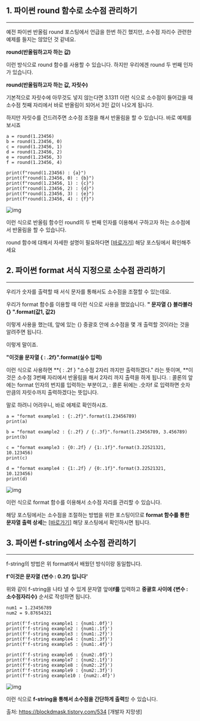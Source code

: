 ## **1. 파이썬 round 함수로 소수점 관리하기**

------

예전 파이썬 반올림 round 포스팅에서 언급을 한번 하긴 했지만, 소수점 자리수 관련한 예제를 들지는 않았던 것 같네요.

**round(반올림하고자 하는 값)**

이런 방식으로 round 함수를 사용할 수 있습니다. 하지만 우리에겐 round 두 번째 인자가 있습니다.

**round(반올림하고자 하는 값, 자릿수)**

기본적으로 자릿수에 아무것도 넣지 않는다면
3.1311 이런 식으로 소수점이 들어갔을 때 소수점 첫째 자리에서 바로 반올림이 되어서 3인 값이 나오게 됩니다.

하지만 자릿수를 건드려주면 소수점 조절을 해서 반올림을 할 수 있습니다. 
바로 예제를 보시죠

```
a = round(1.23456)
b = round(1.23456, 0)
c = round(1.23456, 1)
d = round(1.23456, 2)
e = round(1.23456, 3)
f = round(1.23456, 4)

print(f"round(1.23456) : {a}")
print(f"round(1.23456, 0) : {b}")
print(f"round(1.23456, 1) : {c}")
print(f"round(1.23456, 2) : {d}")
print(f"round(1.23456, 3) : {e}")
print(f"round(1.23456, 4) : {f}")
```



![img](https://blog.kakaocdn.net/dn/buPwqz/btq6na3jiZU/lvxLoAQIKekycwnuvx8kk1/img.png)



이런 식으로 반올림 함수인 round의 두 번째 인자를 이용해서 구하고자 하는 소수점에서 반올림을 할 수 있습니다.

round 함수에 대해서 자세한 설명이 필요하다면 [[바로가기\]](https://blockdmask.tistory.com/418) 해당 포스팅에서 확인해주세요

 

 

## **2. 파이썬 format 서식 지정으로 소수점 관리하기**

------

우리가 숫자를 출력할 때 서식 문자를 통해서도 소수점을 조절할 수 있는데요.

우리가 format 함수를 이용할 때 이런 식으로 사용을 했었습니다.
**" 문자열 {} 블라블라 {} ".format(값1, 값2)**

이렇게 사용을 했는데, 앞에 있는 {} 중괄호 안에 소수점을 몇 개 출력할 것이라는 것을 알려주면 됩니다.

이렇게 말이죠.

**"이것을 문자열 { : .2f}".format(실수 입력)**

이런 식으로 사용하면 **{ : .2f } "소수점 2자리 까지만 출력하겠다." 라는 뜻이며,
**이것은 소수점 3번째 자리에서 반올림을 해서 2자리 까지 출력을 하게 됩니다.
: 콜론의 앞에는 format 인자의 번지를 입력하는 부분이고,
: 콜론 뒤에는 .숫자f 로 입력하면 숫자만큼의 자릿수까지 출력하겠다는 뜻입니다.

말로 하려니 어려우니, 바로 에제로 확인하시죠.

```
a = "format example1 : {:.2f}".format(1.23456789)
print(a)

b = "format example2 : {:.2f} / {:.3f}".format(1.23456789, 3.456789)
print(b)

c = "format example3 : {0:.2f} / {1:.1f}".format(3.22521321, 10.123456)
print(c)

d = "format example4 : {1:.2f} / {0:.1f}".format(3.22521321, 10.123456)
print(d)
```



![img](https://blog.kakaocdn.net/dn/sXsRA/btq6lZgMoG0/okkTM9PrU2GuaXPMqmmJMK/img.png)



이런 식으로 format 함수를 이용해서 소수점 자리를 관리할 수 있습니다.

 

해당 포스팅에서는 소수점을 조절하는 방법을 위한 포스팅이므로
**format 함수를 통한 문자열 출력 상세**는 [[바로가기\]](https://blockdmask.tistory.com/424) 해당 포스팅에서 확인하시면 됩니다.

 

 

## **3. 파이썬 f-string에서 소수점 관리하기** 

------

f-string의 방법은 위 format에서 배웠던 방식이랑 동일합니다.

**f'이것은 문자열 {변수 : 0.2f} 입니다'**

위와 같이 f-string을 나타 낼 수 있게 문자열 앞에**f를** 입력하고 
**중괄호 사이에 {변수 : 소수점자리수}** 순서로 작성하면 됩니다.

```
num1 = 1.23456789
num2 = 9.87654321

print(f'f-string example1 : {num1:.0f}')
print(f'f-string example2 : {num1:.1f}')
print(f'f-string example3 : {num1:.2f}')
print(f'f-string example4 : {num1:.3f}')
print(f'f-string example5 : {num1:.4f}')

print(f'f-string example6 : {num2:.0f}')
print(f'f-string example7 : {num2:.1f}')
print(f'f-string example8 : {num2:.2f}')
print(f'f-string example9 : {num2:.3f}')
print(f'f-string example10 : {num2:.4f}')
```



![img](https://blog.kakaocdn.net/dn/4xRMl/btq6lnvyLFq/HQX8EFh3YoMNdrdhUy4woK/img.png)



이런 식으로 **f-string을 통해서 소수점을 간단하게 출력**할 수 있습니다.



출처: https://blockdmask.tistory.com/534 [개발자 지망생]